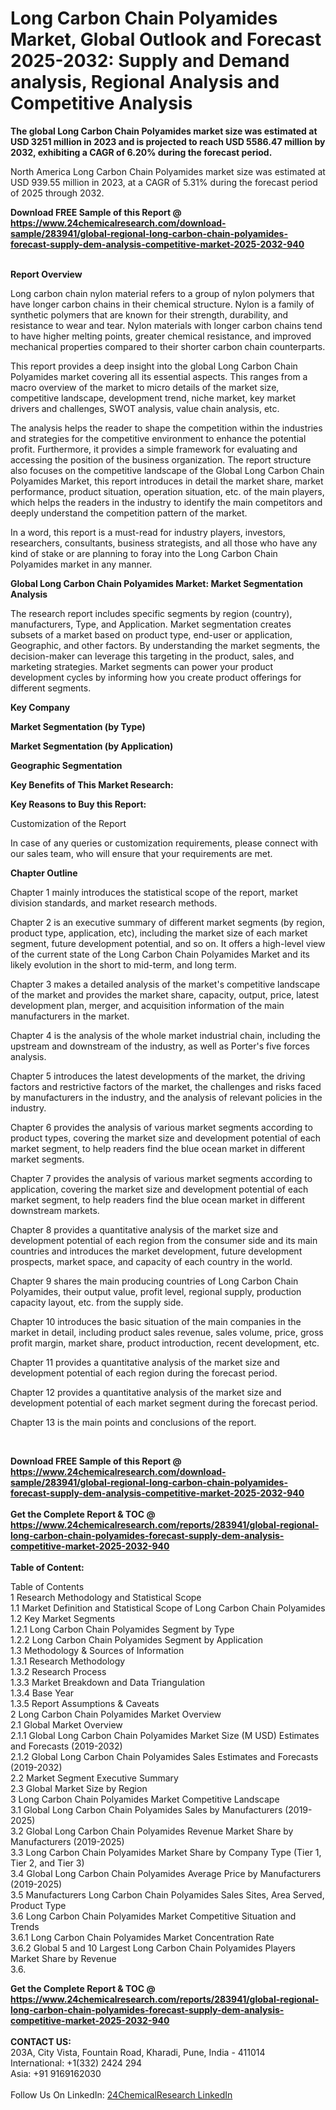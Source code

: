 <h1>Long Carbon Chain Polyamides Market, Global Outlook and Forecast 2025-2032: Supply and Demand analysis, Regional Analysis and Competitive Analysis</h1><p><strong>The global Long Carbon Chain Polyamides market size was estimated at USD 3251 million in 2023 and is projected to reach USD 5586.47 million by 2032, exhibiting a CAGR of 6.20% during the forecast period.</strong></p><p>
</p><p>
North America Long Carbon Chain Polyamides market size was estimated at USD 939.55 million in 2023, at a CAGR of 5.31% during the forecast period of 2025 through 2032.</p><div><b>Download FREE Sample of this Report @ 
            <a href="https://www.24chemicalresearch.com/download-sample/283941/global-regional-long-carbon-chain-polyamides-forecast-supply-dem-analysis-competitive-market-2025-2032-940">
            https://www.24chemicalresearch.com/download-sample/283941/global-regional-long-carbon-chain-polyamides-forecast-supply-dem-analysis-competitive-market-2025-2032-940</a></b></div><br><p>
</p><p><strong>Report Overview</strong></p><p>
</p><p>Long carbon chain nylon material refers to a group of nylon polymers that have longer carbon chains in their chemical structure. Nylon is a family of synthetic polymers that are known for their strength, durability, and resistance to wear and tear. Nylon materials with longer carbon chains tend to have higher melting points, greater chemical resistance, and improved mechanical properties compared to their shorter carbon chain counterparts.</p><p>
</p><p>This report provides a deep insight into the global Long Carbon Chain Polyamides market covering all its essential aspects. This ranges from a macro overview of the market to micro details of the market size, competitive landscape, development trend, niche market, key market drivers and challenges, SWOT analysis, value chain analysis, etc.</p><p>
</p><p>The analysis helps the reader to shape the competition within the industries and strategies for the competitive environment to enhance the potential profit. Furthermore, it provides a simple framework for evaluating and accessing the position of the business organization. The report structure also focuses on the competitive landscape of the Global Long Carbon Chain Polyamides Market, this report introduces in detail the market share, market performance, product situation, operation situation, etc. of the main players, which helps the readers in the industry to identify the main competitors and deeply understand the competition pattern of the market.</p><p>
In a word, this report is a must-read for industry players, investors, researchers, consultants, business strategists, and all those who have any kind of stake or are planning to foray into the Long Carbon Chain Polyamides market in any manner.</p><p>
</p><p><strong>Global Long Carbon Chain Polyamides Market: Market Segmentation Analysis</strong></p><p>
</p><p>The research report includes specific segments by region (country), manufacturers, Type, and Application. Market segmentation creates subsets of a market based on product type, end-user or application, Geographic, and other factors. By understanding the market segments, the decision-maker can leverage this targeting in the product, sales, and marketing strategies. Market segments can power your product development cycles by informing how you create product offerings for different segments.</p><p>
</p><p><strong>Key Company</strong></p><p>
</p><p>
</p><p><strong>Market Segmentation (by Type)</strong></p><p>
</p><p>
</p><p><strong>Market Segmentation (by Application)</strong></p><p>
</p><p>
</p><p><strong>Geographic Segmentation</strong></p><p>
</p><p>
</p><p><strong>Key Benefits of This Market Research:</strong></p><p>
</p><p>
</p><p><strong>Key Reasons to Buy this Report:</strong></p><p>
</p><p>
</p><p>Customization of the Report</p><p>
In case of any queries or customization requirements, please connect with our sales team, who will ensure that your requirements are met.</p><p>
</p><p><strong>Chapter Outline</strong></p><p>
</p><p>Chapter 1 mainly introduces the statistical scope of the report, market division standards, and market research methods.</p><p>
Chapter 2 is an executive summary of different market segments (by region, product type, application, etc), including the market size of each market segment, future development potential, and so on. It offers a high-level view of the current state of the Long Carbon Chain Polyamides Market and its likely evolution in the short to mid-term, and long term.</p><p>
Chapter 3 makes a detailed analysis of the market's competitive landscape of the market and provides the market share, capacity, output, price, latest development plan, merger, and acquisition information of the main manufacturers in the market.</p><p>
Chapter 4 is the analysis of the whole market industrial chain, including the upstream and downstream of the industry, as well as Porter's five forces analysis.</p><p>
Chapter 5 introduces the latest developments of the market, the driving factors and restrictive factors of the market, the challenges and risks faced by manufacturers in the industry, and the analysis of relevant policies in the industry.</p><p>
Chapter 6 provides the analysis of various market segments according to product types, covering the market size and development potential of each market segment, to help readers find the blue ocean market in different market segments.</p><p>
Chapter 7 provides the analysis of various market segments according to application, covering the market size and development potential of each market segment, to help readers find the blue ocean market in different downstream markets.</p><p>
Chapter 8 provides a quantitative analysis of the market size and development potential of each region from the consumer side and its main countries and introduces the market development, future development prospects, market space, and capacity of each country in the world.</p><p>
Chapter 9 shares the main producing countries of Long Carbon Chain Polyamides, their output value, profit level, regional supply, production capacity layout, etc. from the supply side.</p><p>
Chapter 10 introduces the basic situation of the main companies in the market in detail, including product sales revenue, sales volume, price, gross profit margin, market share, product introduction, recent development, etc.</p><p>
Chapter 11 provides a quantitative analysis of the market size and development potential of each region during the forecast period.</p><p>
Chapter 12 provides a quantitative analysis of the market size and development potential of each market segment during the forecast period.</p><p>
Chapter 13 is the main points and conclusions of the report.</p><p>
 </p><div><b>Download FREE Sample of this Report @ 
            <a href="https://www.24chemicalresearch.com/download-sample/283941/global-regional-long-carbon-chain-polyamides-forecast-supply-dem-analysis-competitive-market-2025-2032-940">
            https://www.24chemicalresearch.com/download-sample/283941/global-regional-long-carbon-chain-polyamides-forecast-supply-dem-analysis-competitive-market-2025-2032-940</a></b></div><br><div><b>Get the Complete Report & TOC @ 
            <a href="https://www.24chemicalresearch.com/reports/283941/global-regional-long-carbon-chain-polyamides-forecast-supply-dem-analysis-competitive-market-2025-2032-940">
            https://www.24chemicalresearch.com/reports/283941/global-regional-long-carbon-chain-polyamides-forecast-supply-dem-analysis-competitive-market-2025-2032-940</a></b></div><br>
            <b>Table of Content:</b><p>Table of Contents<br />
1 Research Methodology and Statistical Scope<br />
1.1 Market Definition and Statistical Scope of Long Carbon Chain Polyamides<br />
1.2 Key Market Segments<br />
1.2.1 Long Carbon Chain Polyamides Segment by Type<br />
1.2.2 Long Carbon Chain Polyamides Segment by Application<br />
1.3 Methodology & Sources of Information<br />
1.3.1 Research Methodology<br />
1.3.2 Research Process<br />
1.3.3 Market Breakdown and Data Triangulation<br />
1.3.4 Base Year<br />
1.3.5 Report Assumptions & Caveats<br />
2 Long Carbon Chain Polyamides Market Overview<br />
2.1 Global Market Overview<br />
2.1.1 Global Long Carbon Chain Polyamides Market Size (M USD) Estimates and Forecasts (2019-2032)<br />
2.1.2 Global Long Carbon Chain Polyamides Sales Estimates and Forecasts (2019-2032)<br />
2.2 Market Segment Executive Summary<br />
2.3 Global Market Size by Region<br />
3 Long Carbon Chain Polyamides Market Competitive Landscape<br />
3.1 Global Long Carbon Chain Polyamides Sales by Manufacturers (2019-2025)<br />
3.2 Global Long Carbon Chain Polyamides Revenue Market Share by Manufacturers (2019-2025)<br />
3.3 Long Carbon Chain Polyamides Market Share by Company Type (Tier 1, Tier 2, and Tier 3)<br />
3.4 Global Long Carbon Chain Polyamides Average Price by Manufacturers (2019-2025)<br />
3.5 Manufacturers Long Carbon Chain Polyamides Sales Sites, Area Served, Product Type<br />
3.6 Long Carbon Chain Polyamides Market Competitive Situation and Trends<br />
3.6.1 Long Carbon Chain Polyamides Market Concentration Rate<br />
3.6.2 Global 5 and 10 Largest Long Carbon Chain Polyamides Players Market Share by Revenue<br />
3.6.</p><div><b>Get the Complete Report & TOC @ 
            <a href="https://www.24chemicalresearch.com/reports/283941/global-regional-long-carbon-chain-polyamides-forecast-supply-dem-analysis-competitive-market-2025-2032-940">
            https://www.24chemicalresearch.com/reports/283941/global-regional-long-carbon-chain-polyamides-forecast-supply-dem-analysis-competitive-market-2025-2032-940</a></b></div><br><b>CONTACT US:</b><br>
            203A, City Vista, Fountain Road, Kharadi, Pune, India - 411014<br>
            International: +1(332) 2424 294<br>
            Asia: +91 9169162030 <br><br>
            Follow Us On LinkedIn: <a href="https://www.linkedin.com/company/24chemicalresearch/">24ChemicalResearch LinkedIn</a>